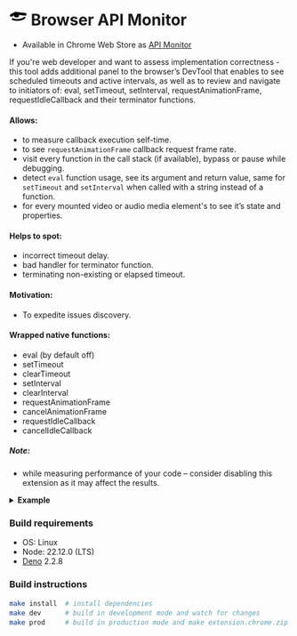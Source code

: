 # <img src="./public/img/icon.svg" width="32"/> Browser API Monitor

- Available in Chrome Web Store as [API Monitor](https://chromewebstore.google.com/detail/api-monitor/bghmfoakiidiedpheejcjhciekobjcjp)

If you're web developer and want to assess implementation correctness - this tool adds additional panel to the browser’s DevTool that enables to see scheduled timeouts and active intervals, as well as to review and navigate to initiators of: eval, setTimeout, setInterval, requestAnimationFrame, requestIdleCallback and their terminator functions.

#### Allows:

- to measure callback execution self-time.
- to see `requestAnimationFrame` callback request frame rate.
- visit every function in the call stack (if available), bypass or pause while debugging.
- detect `eval` function usage, see its argument and return value, same for `setTimeout` and `setInterval` when called with a string instead of a function.
- for every mounted video or audio media element's to see it’s state and properties.

#### Helps to spot:

- incorrect timeout delay.
- bad handler for terminator function.
- terminating non-existing or elapsed timeout.

#### Motivation:

- To expedite issues discovery.

#### Wrapped native functions:

- eval (by default off)
- setTimeout
- clearTimeout
- setInterval
- clearInterval
- requestAnimationFrame
- cancelAnimationFrame
- requestIdleCallback
- cancelIdleCallback

##### Note:

- while measuring performance of your code – consider disabling this extension as it may affect the results.

<details>
  <summary> <strong>Example</strong> </summary>

![screenshot](./doc/screenshot-02.png)
![screenshot](./doc/screenshot-04.png)

</details>

### Build requirements

- OS: Linux
- Node: 22.12.0 (LTS)
- [Deno](https://docs.deno.com/runtime/getting_started/installation/) 2.2.8

### Build instructions

```bash
make install  # install dependencies
make dev      # build in development mode and watch for changes
make prod     # build in production mode and make extension.chrome.zip
```
